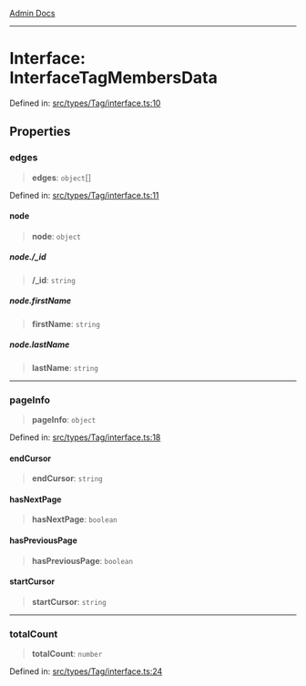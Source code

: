 [Admin Docs](/)

***

# Interface: InterfaceTagMembersData

Defined in: [src/types/Tag/interface.ts:10](https://github.com/PalisadoesFoundation/talawa-admin/blob/main/src/types/Tag/interface.ts#L10)

## Properties

### edges

> **edges**: `object`[]

Defined in: [src/types/Tag/interface.ts:11](https://github.com/PalisadoesFoundation/talawa-admin/blob/main/src/types/Tag/interface.ts#L11)

#### node

> **node**: `object`

##### node./_id

> **/_id**: `string`

##### node.firstName

> **firstName**: `string`

##### node.lastName

> **lastName**: `string`

***

### pageInfo

> **pageInfo**: `object`

Defined in: [src/types/Tag/interface.ts:18](https://github.com/PalisadoesFoundation/talawa-admin/blob/main/src/types/Tag/interface.ts#L18)

#### endCursor

> **endCursor**: `string`

#### hasNextPage

> **hasNextPage**: `boolean`

#### hasPreviousPage

> **hasPreviousPage**: `boolean`

#### startCursor

> **startCursor**: `string`

***

### totalCount

> **totalCount**: `number`

Defined in: [src/types/Tag/interface.ts:24](https://github.com/PalisadoesFoundation/talawa-admin/blob/main/src/types/Tag/interface.ts#L24)
